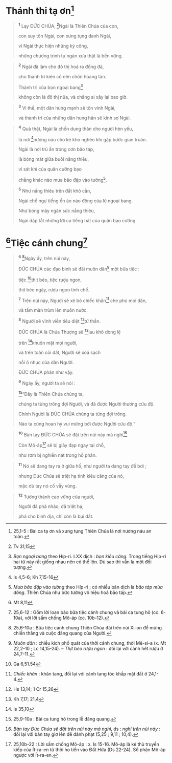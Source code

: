 # Thánh thi tạ ơn[^1]

> <sup><b>1</b></sup> Lạy ĐỨC CHÚA, [^1*]Ngài là Thiên Chúa của con,
> 
> con suy tôn Ngài, con xưng tụng danh Ngài,
> 
> vì Ngài thực hiện những kỳ công,
> 
> những chương trình tự ngàn xưa thật là bền vững.
>


> <sup><b>2</b></sup> Ngài đã làm cho đô thị hoá ra đống đá,
> 
> cho thành trì kiên cố nên chốn hoang tàn.
> 
> Thành trì của bọn ngoại bang[^2]
> 
> không còn là đô thị nữa, và chẳng ai xây lại bao giờ.
>


> <sup><b>3</b></sup> Vì thế, một dân hùng mạnh sẽ tôn vinh Ngài,
> 
> và thành trì của những dân hung hãn sẽ kính sợ Ngài.
>


> <sup><b>4</b></sup> Quả thật, Ngài là chốn dung thân cho người hèn yếu,
> 
> là nơi [^2*]nương náu cho kẻ khó nghèo khi gặp bước gian truân.
> 
> Ngài là nơi trú ẩn trong cơn bão táp,
> 
> là bóng mát giữa buổi nắng thiêu,
> 
> vì sát khí của quân cường bạo
> 
> chẳng khác nào mưa bão đập vào tường[^3].
>


> <sup><b>5</b></sup> Như nắng thiêu trên đất khô cằn,
> 
> Ngài chế ngự tiếng ồn ào náo động của lũ ngoại bang.
> 
> Như bóng mây ngăn sức nắng thiêu,
> 
> Ngài dập tắt những lời ca tiếng hát của quân bạo cường.
>

# [^3*]Tiệc cánh chung[^4]

> <sup><b>6</b></sup> [^5]Ngày ấy, trên núi này,
> 
> ĐỨC CHÚA các đạo binh sẽ đãi muôn dân[^6] một bữa tiệc :
> 
> tiệc [^4*]thịt béo, tiệc rượu ngon,
> 
> thịt béo ngậy, rượu ngon tinh chế.
>


> <sup><b>7</b></sup> Trên núi này, Người sẽ xé bỏ chiếc khăn[^7] che phủ mọi dân,
> 
> và tấm màn trùm lên muôn nước.
>


> <sup><b>8</b></sup> Người sẽ vĩnh viễn tiêu diệt [^5*]tử thần.
> 
> ĐỨC CHÚA là Chúa Thượng sẽ [^6*]lau khô dòng lệ
> 
> trên [^7*]khuôn mặt mọi người,
> 
> và trên toàn cõi đất, Người sẽ xoá sạch
> 
> nỗi ô nhục của dân Người.
> 
> ĐỨC CHÚA phán như vậy.
>


> <sup><b>9</b></sup> Ngày ấy, người ta sẽ nói :
> 
> [^8]“Đây là Thiên Chúa chúng ta,
> 
> chúng ta từng trông đợi Người, và đã được Người thương cứu độ.
> 
> Chính Người là ĐỨC CHÚA chúng ta từng đợi trông.
> 
> Nào ta cùng hoan hỷ vui mừng bởi được Người cứu độ.”
>


> <sup><b>10</b></sup> Bàn tay ĐỨC CHÚA sẽ đặt trên núi này mà nghỉ[^9].
> 
> Còn Mô-áp[^10] sẽ bị giày đạp ngay tại chỗ,
> 
> như rơm bị nghiền nát trong hố phân.
>


> <sup><b>11</b></sup> Nó sẽ dang tay ra ở giữa hố, như người ta dang tay để bơi ;
> 
> nhưng Đức Chúa sẽ triệt hạ tính kiêu căng của nó,
> 
> mặc dù tay nó cố vẫy vùng.
>


> <sup><b>12</b></sup> Tường thành cao vững của ngươi,
> 
> Người đã phá nhào, đã triệt hạ,
> 
> phá cho bình địa, chỉ còn là bụi đất.
>

[^1]: 25,1-5 : Bài ca tạ ơn và xưng tụng Thiên Chúa là nơi nương náu an toàn.
[^2]: <i>Bọn ngoại bang</i> theo Híp-ri. LXX dịch : <i>bọn kiêu căng</i>. Trong tiếng Híp-ri hai từ này rất giống nhau nên có thể lộn. Dù sao thì vẫn là một đối tượng.
[^3]: <i>Mưa bão đập vào tường</i> theo Híp-ri ; có nhiều bản dịch là <i>bão táp mùa đông</i>. Thiên Chúa như bức tường vô hiệu hoá bão táp.
[^4]: 25,6-12 : Gồm lời loan báo bữa tiệc cánh chung và bài ca tung hô (cc. 6-10a), với lời sấm chống Mô-áp (cc. 10b-12).
[^5]: 25,6-10a : Bữa tiệc cánh chung Thiên Chúa đãi trên núi Xi-on để mừng chiến thắng và cuộc đăng quang của Người.
[^6]: <i>Muôn dân</i> : chiều kích phổ quát của thời cánh chung, thời Mê-si-a (x. Mt 22,2-10 ; Lc 14,15-24). – <i>Thịt béo rượu ngon</i> : đối lại với cảnh hết rượu ở 24,7-11.
[^7]: <i>Chiếc khăn</i> : khăn tang, đối lại với cảnh tang tóc khắp mặt đất ở 24,1-4.
[^8]: 25,9-10a : Bài ca tung hô trong lễ đăng quang.
[^9]: <i>Bàn tay Đức Chúa sẽ đặt trên núi này mà nghỉ</i>, ds : <i>nghỉ trên núi này</i> : đối lại với bàn tay giơ lên để đánh phạt (5,25 ; 9,11 ; 10,4).
[^10]: 25,10b-22 : Lời sấm chống Mô-áp : x. Is 15-16. Mô-áp là kẻ thù truyền kiếp của Ít-ra-en từ thời họ tiến vào Đất Hứa (Ds 22-24). Số phận Mô-áp ngược với Ít-ra-en.
[^1*]: Tv 31,15
[^2*]: Is 4,5-6; Kh 7,15-16
[^3*]: Mt 8,11
[^4*]: Ga 6,51.54
[^5*]: Hs 13,14; 1 Cr 15,26
[^6*]: Kh 7,17; 21,4
[^7*]: Is 35,10

